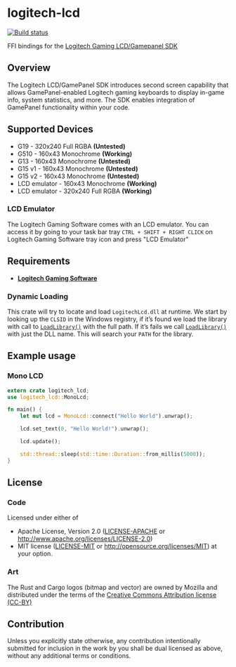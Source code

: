 # logitech-lcd
[![Build status](https://ci.appveyor.com/api/projects/status/sf8ladr0v2pdqigd?svg=true)](https://ci.appveyor.com/project/henninglive/logitech-lcd)

FFI bindings for the [Logitech Gaming LCD/Gamepanel SDK][SDK]

## Overview
The Logitech LCD/GamePanel SDK introduces second screen capability that allows GamePanel-enabled Logitech gaming keyboards to display in-game info, system statistics, and more. The SDK enables integration of GamePanel functionality within your code.

## Supported Devices
- G19 - 320x240 Full RGBA **(Untested)**
- G510 - 160x43 Monochrome **(Working)**
- G13 - 160x43 Monochrome **(Untested)**
- G15 v1 - 160x43 Monochrome **(Untested)**
- G15 v2 - 160x43 Monochrome **(Untested)**
- LCD emulator - 160x43 Monochrome  **(Working)**
- LCD emulator - 320x240 Full RGBA  **(Working)**

### LCD Emulator
The Logitech Gaming Software comes with an LCD emulator. You can access it by going to your task bar tray `CTRL + SHIFT + RIGHT CLICK` on Logitech Gaming Software tray icon and press "LCD Emulator"

## Requirements
- **[Logitech Gaming Software][LGS]**

### Dynamic Loading
This crate will try to locate and load `LogitechLcd.dll` at runtime. We start by looking up the `CLSID` in the Windows registry, if it’s found we load the library with call to [`LoadLibrary()`][LoadLibrary] with the full path. If it’s fails we call [`LoadLibrary()`][LoadLibrary] with just the DLL name. This will search your `PATH` for the library.

## Example usage
### Mono LCD
```rust
extern crate logitech_lcd;
use logitech_lcd::MonoLcd;

fn main() {
    let mut lcd = MonoLcd::connect("Hello World").unwrap();

    lcd.set_text(0, "Hello World!").unwrap();

    lcd.update();

    std::thread::sleep(std::time::Duration::from_millis(5000));
}
```

## License
### Code
Licensed under either of
 * Apache License, Version 2.0 ([LICENSE-APACHE](LICENSE-APACHE) or http://www.apache.org/licenses/LICENSE-2.0)
 * MIT license ([LICENSE-MIT](LICENSE-MIT) or http://opensource.org/licenses/MIT)
at your option.

### Art
The Rust and Cargo logos (bitmap and vector) are owned by Mozilla and distributed under the terms of the [Creative Commons Attribution license (CC-BY)](https://creativecommons.org/licenses/by/4.0/)

## Contribution
Unless you explicitly state otherwise, any contribution intentionally submitted
for inclusion in the work by you shall be dual licensed as above, without any
additional terms or conditions.

[SDK]: http://gaming.logitech.com/en-us/developers
[LGS]: http://support.logitech.com/en_us/software/lgs
[LoadLibrary]: https://msdn.microsoft.com/en-us/library/windows/desktop/ms684175.aspx
